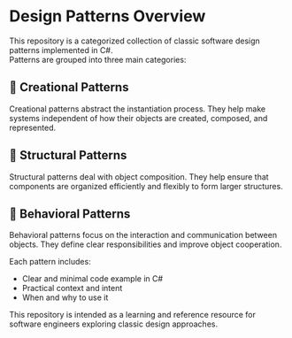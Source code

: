 # Design Patterns Overview

This repository is a categorized collection of classic software design patterns implemented in C#.  
Patterns are grouped into three main categories:

## 🔧 Creational Patterns  
Creational patterns abstract the instantiation process. They help make systems independent of how their objects are created, composed, and represented.

## 🧱 Structural Patterns  
Structural patterns deal with object composition. They help ensure that components are organized efficiently and flexibly to form larger structures.

## 🔁 Behavioral Patterns  
Behavioral patterns focus on the interaction and communication between objects. They define clear responsibilities and improve object cooperation.

Each pattern includes:
- Clear and minimal code example in C#
- Practical context and intent
- When and why to use it

This repository is intended as a learning and reference resource for software engineers exploring classic design approaches.
